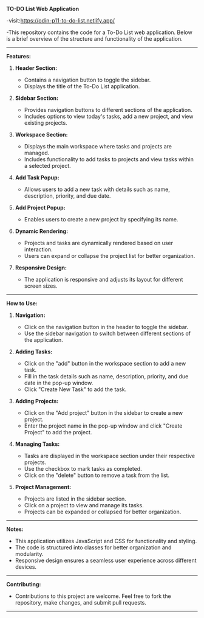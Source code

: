 **TO-DO List Web Application**

-visit:https://odin-p11-to-do-list.netlify.app/

-This repository contains the code for a To-Do List web application. Below is a brief overview of the structure and functionality of the application.

---

**Features:**

1. **Header Section:**
   - Contains a navigation button to toggle the sidebar.
   - Displays the title of the To-Do List application.

2. **Sidebar Section:**
   - Provides navigation buttons to different sections of the application.
   - Includes options to view today's tasks, add a new project, and view existing projects.

3. **Workspace Section:**
   - Displays the main workspace where tasks and projects are managed.
   - Includes functionality to add tasks to projects and view tasks within a selected project.
     
4. **Add Task Popup:**
   - Allows users to add a new task with details such as name, description, priority, and due date.

5. **Add Project Popup:**
   - Enables users to create a new project by specifying its name.

6. **Dynamic Rendering:**
   - Projects and tasks are dynamically rendered based on user interaction.
   - Users can expand or collapse the project list for better organization.

7. **Responsive Design:**
   - The application is responsive and adjusts its layout for different screen sizes.

---

**How to Use:**

1. **Navigation:**
   - Click on the navigation button in the header to toggle the sidebar.
   - Use the sidebar navigation to switch between different sections of the application.

2. **Adding Tasks:**
   - Click on the "add" button in the workspace section to add a new task.
   - Fill in the task details such as name, description, priority, and due date in the pop-up window.
   - Click "Create New Task" to add the task.

3. **Adding Projects:**
   - Click on the "Add project" button in the sidebar to create a new project.
   - Enter the project name in the pop-up window and click "Create Project" to add the project.

4. **Managing Tasks:**
   - Tasks are displayed in the workspace section under their respective projects.
   - Use the checkbox to mark tasks as completed.
   - Click on the "delete" button to remove a task from the list.

5. **Project Management:**
   - Projects are listed in the sidebar section.
   - Click on a project to view and manage its tasks.
   - Projects can be expanded or collapsed for better organization.

---

**Notes:**

- This application utilizes JavaScript and CSS for functionality and styling.
- The code is structured into classes for better organization and modularity.
- Responsive design ensures a seamless user experience across different devices.

---

**Contributing:**

- Contributions to this project are welcome. Feel free to fork the repository, make changes, and submit pull requests.

--- 
